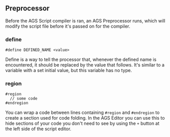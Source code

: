 ## Preprocessor

Before the AGS Script compiler is ran, an AGS Preprocessor runs, which will modify the script file before it's passed on for the compiler.

### define

`#define DEFINED_NAME <value>`

Define is a way to tell the processor that, whenever the defined name is encountered, it should be replaced by the value that follows. It's similar to a variable with a set initial value, but this variable has no type.

### region

```
#region
  // some code
#endregion
```

You can wrap a code between lines containing `#region` and `#endregion` to create a section used for code folding. In the AGS Editor you can use this to hide sections of your code you don't need to see by using the `+` button at the left side of the script editor.